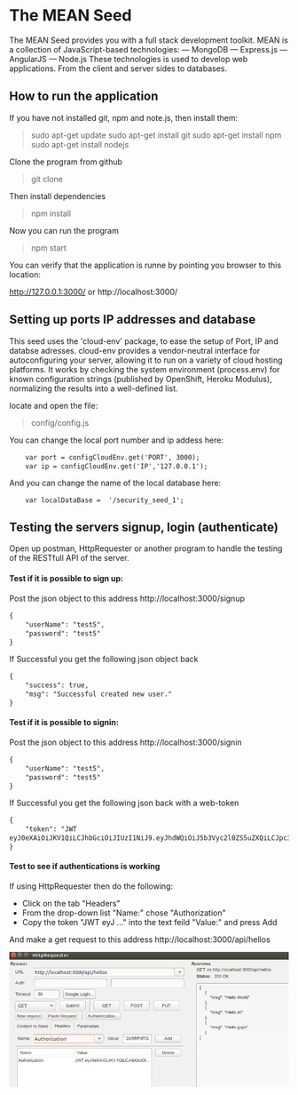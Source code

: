 # The MEAN Seed

The MEAN Seed provides you with a full stack development toolkit.
MEAN is a collection of JavaScript-based technologies:
 — MongoDB
 — Express.js
 — AngularJS
 — Node.js
These technologies is used to develop web applications. From the client and server sides to databases.


## How to run the application
If you have not installed git, npm and note.js, then install them:
> sudo apt-get update
> sudo apt-get install git
> sudo apt-get install npm
> sudo apt-get install nodejs

Clone the program from github
> git clone <url>

Then install dependencies
> npm install

Now you can run the program
> npm start


You can verify that the application is runne by pointing you browser to this location:

http://127.0.0.1:3000/  or   http://localhost:3000/


## Setting up ports IP addresses and database
This seed uses the 'cloud-env' package, to ease the setup of Port, IP and databse adresses.
cloud-env provides a vendor-neutral interface for autoconfiguring your server, allowing it to run on a variety of cloud hosting platforms.
It works by checking the system environment (process.env) for known configuration strings (published by OpenShift, Heroku Modulus), normalizing the results into a well-defined list.

locate and open the file:
> config/config.js

You can change the local port number and ip addess here:
```
    var port = configCloudEnv.get('PORT', 3000);
    var ip = configCloudEnv.get('IP','127.0.0.1');
```


And you can change the name of the local database here:
```
    var localDataBase =  '/security_seed_1';
```



## Testing the servers signup, login (authenticate)

Open up postman, HttpRequester or another program to handle the testing of the RESTfull API of the server.

#### Test if it is possible to sign up:
Post the json object to this address
http://localhost:3000/signup
```
{
	"userName": "test5",
	"password": "test5"
}
```

If Successful you get the following json object back
```
{
    "success": true,
    "msg": "Successful created new user."
}
```


#### Test if it is possible to signin:
Post the json object to this address
http://localhost:3000/signin
```
{
	"userName": "test5",
	"password": "test5"
}
```

If Successful you get the following json back with a web-token
```
{
    "token": "JWT eyJ0eXAiOiJKV1QiLCJhbGciOiJIUzI1NiJ9.eyJhdWQiOiJ5b3Vyc2l0ZS5uZXQiLCJpc3MiOiJ5b3VyY29tcGFueUBzb21ld2hlcmUuY29tIiwiaWF0IjoxNDgxMzc3OTM2LjQ5NCwiZXhwIjoxNDgxMzc5MTM2LjQ5NCwic3ViIjoidGVzdDUifQ.OTMqb7YhXtjY7Itj4irYIgm1_BYfWzr7m06QXBRPdTQ"
}
```

#### Test to see if authentications is working
If using HttpRequester then do the following:
* Click on the tab "Headers"
* From the drop-down list "Name:" chose "Authorization"
* Copy the token "JWT eyJ ..." into the text feild "Value:" and press Add

And make a get request to this address
http://localhost:3000/api/hellos

![Alt text](HttpRequester_authorization.png "picture of HttpRequester")


